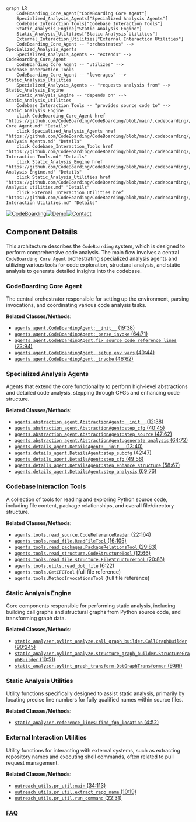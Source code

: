 ```mermaid
graph LR
    CodeBoarding_Core_Agent["CodeBoarding Core Agent"]
    Specialized_Analysis_Agents["Specialized Analysis Agents"]
    Codebase_Interaction_Tools["Codebase Interaction Tools"]
    Static_Analysis_Engine["Static Analysis Engine"]
    Static_Analysis_Utilities["Static Analysis Utilities"]
    External_Interaction_Utilities["External Interaction Utilities"]
    CodeBoarding_Core_Agent -- "orchestrates" --> Specialized_Analysis_Agents
    Specialized_Analysis_Agents -- "extends" --> CodeBoarding_Core_Agent
    CodeBoarding_Core_Agent -- "utilizes" --> Codebase_Interaction_Tools
    CodeBoarding_Core_Agent -- "leverages" --> Static_Analysis_Utilities
    Specialized_Analysis_Agents -- "requests analysis from" --> Static_Analysis_Engine
    Static_Analysis_Engine -- "depends on" --> Static_Analysis_Utilities
    Codebase_Interaction_Tools -- "provides source code to" --> Static_Analysis_Engine
    click CodeBoarding_Core_Agent href "https://github.com/CodeBoarding/CodeBoarding/blob/main/.codeboarding//CodeBoarding/CodeBoarding Core Agent.md" "Details"
    click Specialized_Analysis_Agents href "https://github.com/CodeBoarding/CodeBoarding/blob/main/.codeboarding//CodeBoarding/Specialized Analysis Agents.md" "Details"
    click Codebase_Interaction_Tools href "https://github.com/CodeBoarding/CodeBoarding/blob/main/.codeboarding//CodeBoarding/Codebase Interaction Tools.md" "Details"
    click Static_Analysis_Engine href "https://github.com/CodeBoarding/CodeBoarding/blob/main/.codeboarding//CodeBoarding/Static Analysis Engine.md" "Details"
    click Static_Analysis_Utilities href "https://github.com/CodeBoarding/CodeBoarding/blob/main/.codeboarding//CodeBoarding/Static Analysis Utilities.md" "Details"
    click External_Interaction_Utilities href "https://github.com/CodeBoarding/CodeBoarding/blob/main/.codeboarding//CodeBoarding/External Interaction Utilities.md" "Details"
```
[![CodeBoarding](https://img.shields.io/badge/Generated%20by-CodeBoarding-9cf?style=flat-square)](https://github.com/CodeBoarding/GeneratedOnBoardings)[![Demo](https://img.shields.io/badge/Try%20our-Demo-blue?style=flat-square)](https://www.codeboarding.org/demo)[![Contact](https://img.shields.io/badge/Contact%20us%20-%20contact@codeboarding.org-lightgrey?style=flat-square)](mailto:contact@codeboarding.org)

## Component Details

This architecture describes the `CodeBoarding` system, which is designed to perform comprehensive code analysis. The main flow involves a central `CodeBoarding Core Agent` orchestrating specialized analysis agents and utilizing various tools for code exploration, structural analysis, and static analysis to generate detailed insights into the codebase.

### CodeBoarding Core Agent
The central orchestrator responsible for setting up the environment, parsing invocations, and coordinating various code analysis tasks.


**Related Classes/Methods**:

- <a href="https://github.com/CodeBoarding/CodeBoarding/blob/master/agents/agent.py#L19-L38" target="_blank" rel="noopener noreferrer">`agents.agent.CodeBoardingAgent:__init__` (19:38)</a>
- <a href="https://github.com/CodeBoarding/CodeBoarding/blob/master/agents/agent.py#L64-L71" target="_blank" rel="noopener noreferrer">`agents.agent.CodeBoardingAgent:_parse_invoke` (64:71)</a>
- <a href="https://github.com/CodeBoarding/CodeBoarding/blob/master/agents/agent.py#L73-L94" target="_blank" rel="noopener noreferrer">`agents.agent.CodeBoardingAgent.fix_source_code_reference_lines` (73:94)</a>
- <a href="https://github.com/CodeBoarding/CodeBoarding/blob/master/agents/agent.py#L40-L44" target="_blank" rel="noopener noreferrer">`agents.agent.CodeBoardingAgent._setup_env_vars` (40:44)</a>
- <a href="https://github.com/CodeBoarding/CodeBoarding/blob/master/agents/agent.py#L46-L62" target="_blank" rel="noopener noreferrer">`agents.agent.CodeBoardingAgent._invoke` (46:62)</a>


### Specialized Analysis Agents
Agents that extend the core functionality to perform high-level abstractions and detailed code analysis, stepping through CFGs and enhancing code structure.


**Related Classes/Methods**:

- <a href="https://github.com/CodeBoarding/CodeBoarding/blob/master/agents/abstraction_agent.py#L12-L38" target="_blank" rel="noopener noreferrer">`agents.abstraction_agent.AbstractionAgent:__init__` (12:38)</a>
- <a href="https://github.com/CodeBoarding/CodeBoarding/blob/master/agents/abstraction_agent.py#L40-L45" target="_blank" rel="noopener noreferrer">`agents.abstraction_agent.AbstractionAgent:step_cfg` (40:45)</a>
- <a href="https://github.com/CodeBoarding/CodeBoarding/blob/master/agents/abstraction_agent.py#L47-L62" target="_blank" rel="noopener noreferrer">`agents.abstraction_agent.AbstractionAgent:step_source` (47:62)</a>
- <a href="https://github.com/CodeBoarding/CodeBoarding/blob/master/agents/abstraction_agent.py#L64-L72" target="_blank" rel="noopener noreferrer">`agents.abstraction_agent.AbstractionAgent:generate_analysis` (64:72)</a>
- <a href="https://github.com/CodeBoarding/CodeBoarding/blob/master/agents/details_agent.py#L13-L40" target="_blank" rel="noopener noreferrer">`agents.details_agent.DetailsAgent:__init__` (13:40)</a>
- <a href="https://github.com/CodeBoarding/CodeBoarding/blob/master/agents/details_agent.py#L42-L47" target="_blank" rel="noopener noreferrer">`agents.details_agent.DetailsAgent:step_subcfg` (42:47)</a>
- <a href="https://github.com/CodeBoarding/CodeBoarding/blob/master/agents/details_agent.py#L49-L56" target="_blank" rel="noopener noreferrer">`agents.details_agent.DetailsAgent:step_cfg` (49:56)</a>
- <a href="https://github.com/CodeBoarding/CodeBoarding/blob/master/agents/details_agent.py#L58-L67" target="_blank" rel="noopener noreferrer">`agents.details_agent.DetailsAgent:step_enhance_structure` (58:67)</a>
- <a href="https://github.com/CodeBoarding/CodeBoarding/blob/master/agents/details_agent.py#L69-L76" target="_blank" rel="noopener noreferrer">`agents.details_agent.DetailsAgent:step_analysis` (69:76)</a>


### Codebase Interaction Tools
A collection of tools for reading and exploring Python source code, including file content, package relationships, and overall file/directory structure.


**Related Classes/Methods**:

- <a href="https://github.com/CodeBoarding/CodeBoarding/blob/master/agents/tools/read_source.py#L22-L164" target="_blank" rel="noopener noreferrer">`agents.tools.read_source.CodeReferenceReader` (22:164)</a>
- <a href="https://github.com/CodeBoarding/CodeBoarding/blob/master/agents/tools/read_file.py#L16-L105" target="_blank" rel="noopener noreferrer">`agents.tools.read_file.ReadFileTool` (16:105)</a>
- <a href="https://github.com/CodeBoarding/CodeBoarding/blob/master/agents/tools/read_packages.py#L29-L83" target="_blank" rel="noopener noreferrer">`agents.tools.read_packages.PackageRelationsTool` (29:83)</a>
- <a href="https://github.com/CodeBoarding/CodeBoarding/blob/master/agents/tools/read_structure.py#L12-L66" target="_blank" rel="noopener noreferrer">`agents.tools.read_structure.CodeStructureTool` (12:66)</a>
- <a href="https://github.com/CodeBoarding/CodeBoarding/blob/master/agents/tools/read_file_structure.py#L20-L86" target="_blank" rel="noopener noreferrer">`agents.tools.read_file_structure.FileStructureTool` (20:86)</a>
- <a href="https://github.com/CodeBoarding/CodeBoarding/blob/master/agents/tools/utils.py#L6-L22" target="_blank" rel="noopener noreferrer">`agents.tools.utils.read_dot_file` (6:22)</a>
- `agents.tools.GetCFGTool` (full file reference)
- `agents.tools.MethodInvocationsTool` (full file reference)


### Static Analysis Engine
Core components responsible for performing static analysis, including building call graphs and structural graphs from Python source code, and transforming graph data.


**Related Classes/Methods**:

- <a href="https://github.com/CodeBoarding/CodeBoarding/blob/master/static_analyzer/pylint_analyze/call_graph_builder.py#L90-L245" target="_blank" rel="noopener noreferrer">`static_analyzer.pylint_analyze.call_graph_builder.CallGraphBuilder` (90:245)</a>
- <a href="https://github.com/CodeBoarding/CodeBoarding/blob/master/static_analyzer/pylint_analyze/structure_graph_builder.py#L10-L51" target="_blank" rel="noopener noreferrer">`static_analyzer.pylint_analyze.structure_graph_builder.StructureGraphBuilder` (10:51)</a>
- <a href="https://github.com/CodeBoarding/CodeBoarding/blob/master/static_analyzer/pylint_graph_transform.py#L9-L69" target="_blank" rel="noopener noreferrer">`static_analyzer.pylint_graph_transform.DotGraphTransformer` (9:69)</a>


### Static Analysis Utilities
Utility functions specifically designed to assist static analysis, primarily by locating precise line numbers for fully qualified names within source files.


**Related Classes/Methods**:

- <a href="https://github.com/CodeBoarding/CodeBoarding/blob/master/static_analyzer/reference_lines.py#L4-L52" target="_blank" rel="noopener noreferrer">`static_analyzer.reference_lines:find_fqn_location` (4:52)</a>


### External Interaction Utilities
Utility functions for interacting with external systems, such as extracting repository names and executing shell commands, often related to pull request management.


**Related Classes/Methods**:

- <a href="https://github.com/CodeBoarding/CodeBoarding/blob/master/outreach_utils/pr_util.py#L34-L113" target="_blank" rel="noopener noreferrer">`outreach_utils.pr_util:main` (34:113)</a>
- <a href="https://github.com/CodeBoarding/CodeBoarding/blob/master/outreach_utils/pr_util.py#L10-L19" target="_blank" rel="noopener noreferrer">`outreach_utils.pr_util.extract_repo_name` (10:19)</a>
- <a href="https://github.com/CodeBoarding/CodeBoarding/blob/master/outreach_utils/pr_util.py#L22-L31" target="_blank" rel="noopener noreferrer">`outreach_utils.pr_util.run_command` (22:31)</a>




### [FAQ](https://github.com/CodeBoarding/GeneratedOnBoardings/tree/main?tab=readme-ov-file#faq)
